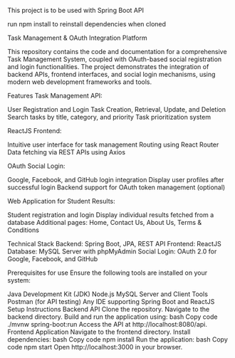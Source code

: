 This project is to be used with Spring Boot API

run npm install to reinstall dependencies when cloned

Task Management & OAuth Integration Platform

This repository contains the code and documentation for a comprehensive Task Management System, coupled with OAuth-based social registration and login functionalities. The project demonstrates the integration of backend APIs, frontend interfaces, and social login mechanisms, using modern web development frameworks and tools.

Features
Task Management API:

User Registration and Login
Task Creation, Retrieval, Update, and Deletion
Search tasks by title, category, and priority
Task prioritization system

ReactJS Frontend:

Intuitive user interface for task management
Routing using React Router
Data fetching via REST APIs using Axios

OAuth Social Login:

Google, Facebook, and GitHub login integration
Display user profiles after successful login
Backend support for OAuth token management (optional)

Web Application for Student Results:

Student registration and login
Display individual results fetched from a database
Additional pages: Home, Contact Us, About Us, Terms & Conditions

Technical Stack
Backend: Spring Boot, JPA, REST API
Frontend: ReactJS
Database: MySQL Server with phpMyAdmin
Social Login: OAuth 2.0 for Google, Facebook, and GitHub

Prerequisites for use
Ensure the following tools are installed on your system:

Java Development Kit (JDK)
Node.js
MySQL Server and Client Tools
Postman (for API testing)
Any IDE supporting Spring Boot and ReactJS
Setup Instructions
Backend API
Clone the repository.
Navigate to the backend directory.
Build and run the application using:
bash
Copy code
./mvnw spring-boot:run
Access the API at http://localhost:8080/api.
Frontend Application
Navigate to the frontend directory.
Install dependencies:
bash
Copy code
npm install
Run the application:
bash
Copy code
npm start
Open http://localhost:3000 in your browser.
